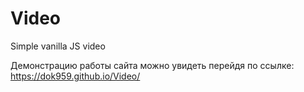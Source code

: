# Video
Simple vanilla JS video

Демонстрацию работы сайта можно увидеть перейдя по ссылке: https://dok959.github.io/Video/
